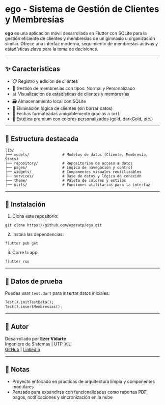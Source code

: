 
# ego - Sistema de Gestión de Clientes y Membresías

**ego** es una aplicación móvil desarrollada en Flutter con SQLite para la gestión eficiente de clientes y membresías de un gimnasio u organización similar. Ofrece una interfaz moderna, seguimiento de membresías activas y estadísticas clave para la toma de decisiones.

---

## ✨ Características

- 📋 Registro y edición de clientes
- 🪪 Gestión de membresías con tipos: Normal y Personalizado
- 📊 Visualización de estadísticas de clientes y membresías
- 🗃️ Almacenamiento local con SQLite
- 🚫 Eliminación lógica de clientes (sin borrar datos)
- 📅 Fechas formateadas amigablemente gracias a `intl`
- 🎨 Estética premium con colores personalizados (gold, darkGold, etc.)

---

## 📂 Estructura destacada

```
lib/
├── models/               # Modelos de datos (Cliente, Membresía, Stats)
├── repository/           # Repositorios de acceso a datos
├── pages/                # Lógica de navegación y control
├── widgets/              # Componentes visuales reutilizables
├── services/             # Base de datos y lógica de conexión
├── theme/                # Paleta de colores y estilos
├── utils/                # Funciones utilitarias para la interfaz
```

---

## 🚀 Instalación

1. Clona este repositorio:
```
git clone https://github.com/ezerutp/ego.git
```

2. Instala las dependencias:
```
flutter pub get
```

3. Corre la app:
```
flutter run
```

---

## 🧪 Datos de prueba

Puedes usar `test.dart` para insertar datos iniciales:
```dart
Test().initTestData();
Test().insertMembresias();
```

---

## 🧠 Autor

Desarrollado por **Ezer Vidarte**  
Ingeniero de Sistemas | UTP 🇵🇪  
[GitHub](https://github.com/ezerutp) | [LinkedIn](https://www.linkedin.com/in/ezervidarte)

---

## 📌 Notas

- Proyecto enfocado en prácticas de arquitectura limpia y componentes modulares
- Pensado para expandirse con funcionalidades como reportes PDF, pagos, notificaciones y sincronización en la nube
